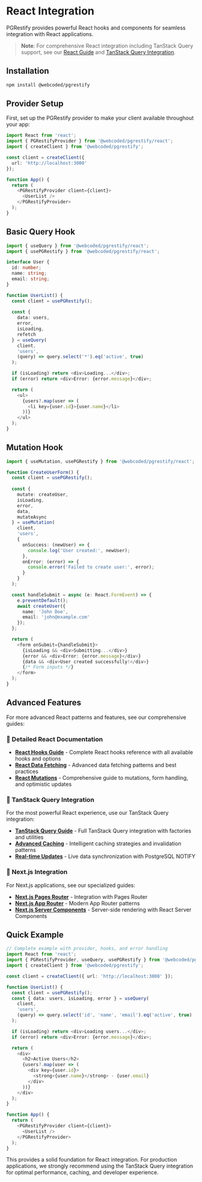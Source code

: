# React Integration

PGRestify provides powerful React hooks and components for seamless integration with React applications.

> **Note**: For comprehensive React integration including TanStack Query support, see our [React Guide](./react/hooks.md) and [TanStack Query Integration](./tanstack-query.md).

## Installation

```bash
npm install @webcoded/pgrestify
```

## Provider Setup

First, set up the PGRestify provider to make your client available throughout your app:

```typescript
import React from 'react';
import { PGRestifyProvider } from '@webcoded/pgrestify/react';
import { createClient } from '@webcoded/pgrestify';

const client = createClient({
  url: 'http://localhost:3000'
});

function App() {
  return (
    <PGRestifyProvider client={client}>
      <UserList />
    </PGRestifyProvider>
  );
}
```

## Basic Query Hook

```typescript
import { useQuery } from '@webcoded/pgrestify/react';
import { usePGRestify } from '@webcoded/pgrestify/react';

interface User {
  id: number;
  name: string;
  email: string;
}

function UserList() {
  const client = usePGRestify();
  
  const { 
    data: users, 
    error,
    isLoading,
    refetch
  } = useQuery(
    client,
    'users',
    (query) => query.select('*').eq('active', true)
  );

  if (isLoading) return <div>Loading...</div>;
  if (error) return <div>Error: {error.message}</div>;

  return (
    <ul>
      {users?.map(user => (
        <li key={user.id}>{user.name}</li>
      ))}
    </ul>
  );
}
```

## Mutation Hook

```typescript
import { useMutation, usePGRestify } from '@webcoded/pgrestify/react';

function CreateUserForm() {
  const client = usePGRestify();
  
  const { 
    mutate: createUser, 
    isLoading, 
    error,
    data,
    mutateAsync
  } = useMutation(
    client,
    'users',
    {
      onSuccess: (newUser) => {
        console.log('User created:', newUser);
      },
      onError: (error) => {
        console.error('Failed to create user:', error);
      }
    }
  );

  const handleSubmit = async (e: React.FormEvent) => {
    e.preventDefault();
    await createUser({
      name: 'John Doe',
      email: 'john@example.com'
    });
  };

  return (
    <form onSubmit={handleSubmit}>
      {isLoading && <div>Submitting...</div>}
      {error && <div>Error: {error.message}</div>}
      {data && <div>User created successfully!</div>}
      {/* Form inputs */}
    </form>
  );
}
```

## Advanced Features

For more advanced React patterns and features, see our comprehensive guides:

### 📖 Detailed React Documentation

- **[React Hooks Guide](./react/hooks.md)** - Complete React hooks reference with all available hooks and options
- **[React Data Fetching](./react/fetching.md)** - Advanced data fetching patterns and best practices  
- **[React Mutations](./react/mutations.md)** - Comprehensive guide to mutations, form handling, and optimistic updates

### 🚀 TanStack Query Integration

For the most powerful React experience, use our TanStack Query integration:

- **[TanStack Query Guide](./tanstack-query.md)** - Full TanStack Query integration with factories and utilities
- **[Advanced Caching](./advanced-features/caching.md)** - Intelligent caching strategies and invalidation patterns
- **[Real-time Updates](./advanced-features/realtime.md)** - Live data synchronization with PostgreSQL NOTIFY

### 🎯 Next.js Integration

For Next.js applications, see our specialized guides:

- **[Next.js Pages Router](./nextjs/pages-router.md)** - Integration with Pages Router
- **[Next.js App Router](./nextjs/app-router.md)** - Modern App Router patterns
- **[Next.js Server Components](./nextjs/server-components.md)** - Server-side rendering with React Server Components

## Quick Example

```typescript
// Complete example with provider, hooks, and error handling
import React from 'react';
import { PGRestifyProvider, useQuery, usePGRestify } from '@webcoded/pgrestify/react';
import { createClient } from '@webcoded/pgrestify';

const client = createClient({ url: 'http://localhost:3000' });

function UserList() {
  const client = usePGRestify();
  const { data: users, isLoading, error } = useQuery(
    client,
    'users', 
    (query) => query.select('id', 'name', 'email').eq('active', true)
  );

  if (isLoading) return <div>Loading users...</div>;
  if (error) return <div>Error: {error.message}</div>;

  return (
    <div>
      <h2>Active Users</h2>
      {users?.map(user => (
        <div key={user.id}>
          <strong>{user.name}</strong> - {user.email}
        </div>
      ))}
    </div>
  );
}

function App() {
  return (
    <PGRestifyProvider client={client}>
      <UserList />
    </PGRestifyProvider>
  );
}
```

This provides a solid foundation for React integration. For production applications, we strongly recommend using the TanStack Query integration for optimal performance, caching, and developer experience.
